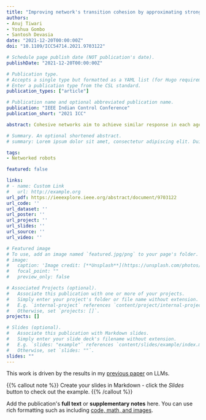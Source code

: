 ```yaml
---
title: "Improving network's transition cohesion by approximating strongly damped waves using delayed self reinforcement"
authors:
- Anuj Tiwari
- Yoshua Gombo
- Santosh Devasia
date: "2021-12-20T00:00:00Z"
doi: "10.1109/ICC54714.2021.9703122"

# Schedule page publish date (NOT publication's date).
publishDate: "2021-12-20T00:00:00Z"

# Publication type.
# Accepts a single type but formatted as a YAML list (for Hugo requirements).
# Enter a publication type from the CSL standard.
publication_types: ["article"]

# Publication name and optional abbreviated publication name.
publication: "IEEE Indian Control Conference"
publication_short: "2021 ICC"

abstract: Cohesive networks aim to achieve similar response in each agent not only at steady state but also during transitions from one consensus value to another. Standard consensus-based approaches approximate the diffusion equation, which leads to decay of transition information for agents that are farther away from the leader, and results in loss of cohesion during rapid changes. Increasing the alignment strength in standard first-order consensus-based approaches enables each agent to respond faster to the changes in neighbor states. Nevertheless, it does not necessarily increase cohesion during the transition. Moreover, increasing the alignment strength also requires an increase in update bandwidth. In contrast, delayed self reinforcement (DSR) approach enables increased cohesion without increasing the update bandwidth. The main contribution of this article is to explain this increased cohesion with DSR by showing that the DSR approximates a strongly damped wave equation, where each agent not only attempts to align with its neighboring states but also to align with the rate of change of its neighboring states.

# Summary. An optional shortened abstract.
# summary: Lorem ipsum dolor sit amet, consectetur adipiscing elit. Duis posuere tellus ac convallis placerat. Proin tincidunt magna sed ex sollicitudin condimentum.

tags:
- Networked robots

featured: false

links:
# - name: Custom Link
#   url: http://example.org
url_pdf: https://ieeexplore.ieee.org/abstract/document/9703122
url_code: ''
url_dataset: ''
url_poster: ''
url_project: ''
url_slides: ''
url_source: ''
url_video: ''

# Featured image
# To use, add an image named `featured.jpg/png` to your page's folder. 
# image:
#   caption: 'Image credit: [**Unsplash**](https://unsplash.com/photos/s9CC2SKySJM)'
#   focal_point: ""
#   preview_only: false

# Associated Projects (optional).
#   Associate this publication with one or more of your projects.
#   Simply enter your project's folder or file name without extension.
#   E.g. `internal-project` references `content/project/internal-project/index.md`.
#   Otherwise, set `projects: []`.
projects: []

# Slides (optional).
#   Associate this publication with Markdown slides.
#   Simply enter your slide deck's filename without extension.
#   E.g. `slides: "example"` references `content/slides/example/index.md`.
#   Otherwise, set `slides: ""`.
slides: ""
---
```


This work is driven by the results in my [previous paper](/publication/conference-paper/) on LLMs.

{{% callout note %}}
Create your slides in Markdown - click the *Slides* button to check out the example.
{{% /callout %}}

Add the publication's **full text** or **supplementary notes** here. You can use rich formatting such as including [code, math, and images](https://docs.hugoblox.com/content/writing-markdown-latex/).
